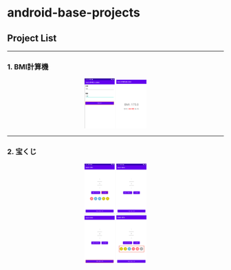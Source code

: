 # android-base-projects
## Project List
---
### 1. BMI計算機

<div style="text-align : center;">
    <img src="images/bmi_1.png" width="70"/>
    <img src="images/bmi_2.png" width="70"/>
</div>

---
### 2. 宝くじ

<div style="text-align : center;">
    <img src="images/lotto_2.png" width="70"/>
    <img src="images/lotto_3.png" width="70"/>
<br>
    <img src="images/lotto_4.png" width="70"/>
    <img src="images/lotto_5.png" width="70"/>
</div>
